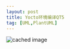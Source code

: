 ```yaml
---
layout: post
title: Yocto环境编译QT5
tag: [UML,PlantUML]
---
```


<!--break-->

![cached image](http://www.plantuml.com/plantuml/proxy?src=https://blog.zeerd.com/public/2021/03/22/test.puml)

